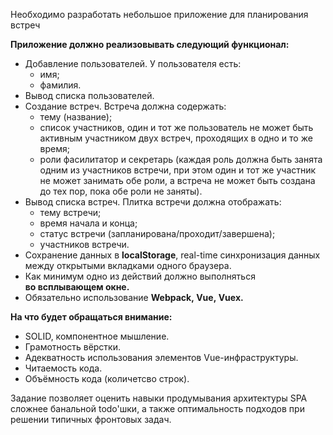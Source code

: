 Необходимо разработать небольшое приложение для планирования встреч

**Приложение должно реализовывать следующий функционал:**
* Добавление пользователей. У пользователя есть:
    * имя;
    * фамилия.
* Вывод списка пользователей.
* Создание встреч. Встреча должна содержать:
    * тему (название);
    * список участников, один и тот же пользователь не может быть активным участником двух встреч, проходящих в одно и то же время;
    * роли фасилитатор и секретарь (каждая роль должна быть занята одним из участников встречи, при этом один и тот же участник не может занимать обе роли, а встреча не может быть создана до тех пор, пока обе роли не заняты).
* Вывод списка встреч. Плитка встречи должна отображать:
    * тему встречи;
    * время начала и конца;
    * статус встречи (запланирована/проходит/завершена);
    * участников встречи.
* Сохранение данных в **localStorage**, real-time синхронизация данных между открытыми вкладками одного браузера.
* Как минимум одно из действий должно выполняться **во всплывающем окне.**
* Обязательно использование **Webpack, Vue, Vuex.**

**На что будет обращаться внимание:**
* SOLID, компонентное мышление.
* Грамотность вёрстки.
* Адекватность использования элементов Vue-инфраструктуры.
* Читаемость кода.
* Объёмность кода (количетсво строк).

Задание позволяет оценить навыки продумывания архитектуры SPA сложнее банальной todo'шки, а также оптимальность подходов при решении типичных фронтовых задач.
